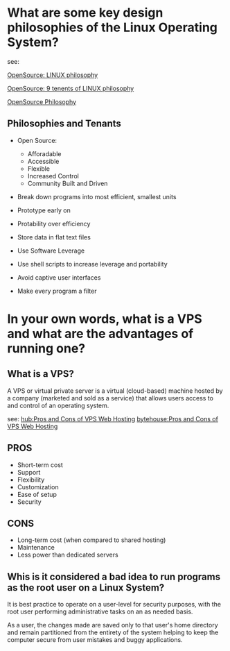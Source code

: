 # What are some key design philosophies of the Linux Operating System?

see:

[OpenSource: LINUX philosophy](https://opensource.com/business/14/12/linux-philosophy)

[OpenSource: 9 tenents of LINUX philosophy](https://opensource.com/business/15/2/how-linux-philosophy-affects-you)

[OpenSource Philosophy](http://docstore.mik.ua/orelly/linux/run/ch01_07.htm)

## Philosophies and Tenants

* Open Source:
	* Afforadable
	* Accessible
	* Flexible
	* Increased Control 
	* Community Built and Driven

* Break down programs into most efficient, smallest units 
* Prototype early on
* Protability over efficiency
* Store data in flat text files
* Use Software Leverage
* Use shell scripts to increase leverage and portability
* Avoid captive user interfaces
* Make every program a filter 

# In your own words, what is a VPS and what are the advantages of running one?

## What is a VPS?

A VPS or virtual private server is a virtual (cloud-based) machine hosted by a company (marketed and sold as a service) that allows users access to and control of an operating system. 

see:
[hub:Pros and Cons of VPS Web Hosting](http://www.webhostinghub.com/web-hosting-guide/the-pros-and-cons-of-vps-web-hosting)
[bytehouse:Pros and Cons of VPS Web Hosting](https://www.bytehouse.co.uk/pros-and-cons-of-vps-hosting/)


## PROS 
* Short-term cost
* Support
* Flexibility
* Customization
* Ease of setup
* Security 


## CONS 
* Long-term cost (when compared to shared hosting)
* Maintenance
* Less power than dedicated servers

## Whis is it considered a bad idea to run programs as the root user on a Linux System?

It is best practice to operate on a user-level for security purposes, with the root user performing administrative tasks on an as needed basis. 

As a user, the changes made are saved only to that user's home directory and remain partitioned from the entirety of the system helping to keep the computer secure from user mistakes and buggy applications.






